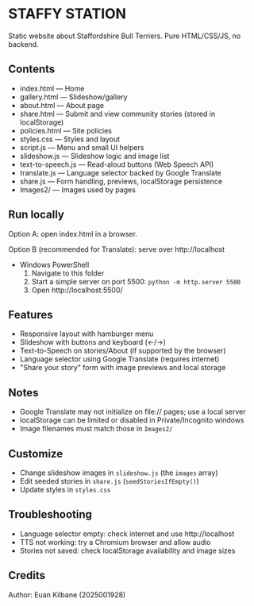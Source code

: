 # STAFFY STATION

Static website about Staffordshire Bull Terriers. Pure HTML/CSS/JS, no backend.

## Contents

- index.html — Home
- gallery.html — Slideshow/gallery
- about.html — About page
- share.html — Submit and view community stories (stored in localStorage)
- policies.html — Site policies
- styles.css — Styles and layout
- script.js — Menu and small UI helpers
- slideshow.js — Slideshow logic and image list
- text-to-speech.js — Read-aloud buttons (Web Speech API)
- translate.js — Language selector backed by Google Translate
- share.js — Form handling, previews, localStorage persistence
- Images2/ — Images used by pages

## Run locally

Option A: open index.html in a browser.

Option B (recommended for Translate): serve over http://localhost

- Windows PowerShell
  1. Navigate to this folder
  2. Start a simple server on port 5500: `python -m http.server 5500`
  3. Open http://localhost:5500/

## Features

- Responsive layout with hamburger menu
- Slideshow with buttons and keyboard (←/→)
- Text-to-Speech on stories/About (if supported by the browser)
- Language selector using Google Translate (requires internet)
- "Share your story" form with image previews and local storage

## Notes

- Google Translate may not initialize on file:// pages; use a local server
- localStorage can be limited or disabled in Private/Incognito windows
- Image filenames must match those in `Images2/`

## Customize

- Change slideshow images in `slideshow.js` (the `images` array)
- Edit seeded stories in `share.js` (`seedStoriesIfEmpty()`)
- Update styles in `styles.css`

## Troubleshooting

- Language selector empty: check internet and use http://localhost
- TTS not working: try a Chromium browser and allow audio
- Stories not saved: check localStorage availability and image sizes

## Credits

Author: Euan Kilbane (2025001928)
